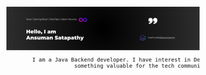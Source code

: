 ![profile.png](https://github.com/ansuman-satapathy/ansuman-satapathy/blob/main/assets/profile.png)






<pre>        I am a Java Backend developer. I have interest in DevOps. I hope to combine these two someday and create 
                     something valuable for the tech community. Let's connect and work together.

</pre>



